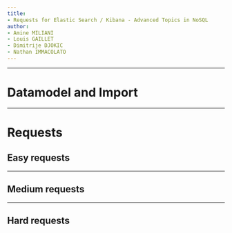 ```yaml
---
title:
- Requests for Elastic Search / Kibana - Advanced Topics in NoSQL
author:
- Amine MILIANI
- Louis GAILLET
- Dimitrije DJOKIC
- Nathan IMMACOLATO
---
```


---

# Datamodel and Import

---

# Requests

## Easy requests

---

## Medium requests

---

## Hard requests
